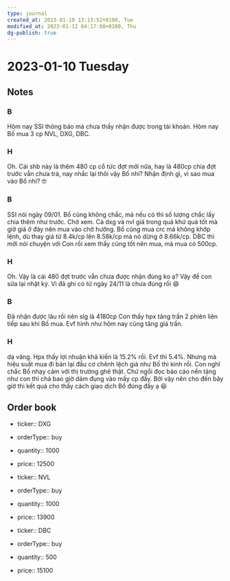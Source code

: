 ```yaml
---
type: journal
created_at: 2023-01-10 13:13:52+0100, Tue
modified_at: 2023-01-12 04:17:08+0100, Thu
dg-publish: true
---
```

# 2023-01-10 Tuesday

## Notes

### B

Hôm nay SSI thông báo mà chưa thấy nhận được trong tài khoản.
Hôm nay Bố mua 3 cp NVL, DXG, DBC.

### H

Oh. Cái shb này là thêm 480 cp cổ tức đợt mới nữa, hay là 480cp chia đợt trước vẫn chưa trả, nay nhắc lại thôi vậy Bố nhỉ?
Nhận định gì, vì sao mua vào Bố nhỉ? 🤓

### B

SSI nói ngày 09/01. Bố cũng không chắc, mà nếu có thì số lượng chắc lấy chia thêm như trước. Chờ xem.
Cả dxg và nvl giá trong quá khứ quá tốt mà giờ giá ở đáy nên mua vào chờ hưởng. Bố cũng mua crc mà không khớp lệnh, dù thay giá từ 8.4k/cp lên 8.58k/cp mà nó dừng ở 8.66k/cp. DBC thì mới nói chuyện với Con rồi xem thấy cũng tốt nên mua, mà mua có 500cp.

### H

Oh. Vậy là cái 480 đợt trước vẫn chưa được nhận đúng ko ạ? Vậy để con sửa lại nhật ký. Vì đã ghi có từ ngày 24/11 là chưa đúng rồi 😄

### B

Đã nhận được lâu rồi nên slg là 4180cp
Con thấy hpx tăng trần 2 phiên liên tiếp sau khi Bố mua. Evf hình như hôm nay cũng tăng giá trần.

### H

dạ vâng. Hpx thấy lợi nhuận khả kiến là 15.2% rồi. Evf thì 5.4%. Nhưng mà hiệu suất mua đi bán lại đầu cơ chênh lệch giá như Bố thì kinh rồi. Con nghĩ chắc Bố nhạy cảm với thị trường ghê thật. Chứ ngồi đọc báo cáo nền tảng như con thì chả bao giờ dám đụng vào mấy cp đấy. Bởi vậy nên cho đến bây giờ thì kết quả cho thấy cách giao dịch Bố đúng đấy ạ 😆

## Order book

- ticker:: DXG
- orderType:: buy
- quantity:: 1000
- price:: 12500

- ticker:: NVL
- orderType:: buy
- quantity:: 1000
- price:: 13900

- ticker:: DBC
- orderType:: buy
- quantity:: 500
- price:: 15100
